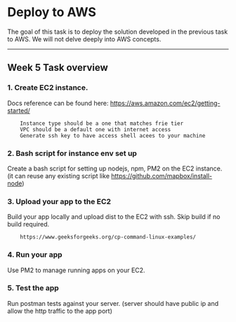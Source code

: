 # Deploy to AWS
 
The goal of this task is to deploy the solution developed in the previous task to AWS. 
We will not delve deeply into AWS concepts.

---

## Week 5 Task overview 

### 1. Create EC2 instance.

Docs reference can be found here: https://aws.amazon.com/ec2/getting-started/

```
    Instance type should be a one that matches frie tier
    VPC should be a default one with internet access
    Generate ssh key to have access shell acees to your machine
```

### 2. Bash script for instance env set up

Create a bash script for setting up nodejs, npm, PM2 on the EC2 instance. 
(it can reuse any existing script like https://github.com/mapbox/install-node)

### 3. Upload your app to the EC2

Build your app locally and upload dist to the EC2 with ssh.
Skip build if no build required. 

```
    https://www.geeksforgeeks.org/cp-command-linux-examples/
```

### 4. Run your app

Use PM2 to manage running apps on your EC2.

### 5. Test the app

Run postman tests against your server. (server should have public ip and allow the http traffic to the app port)

